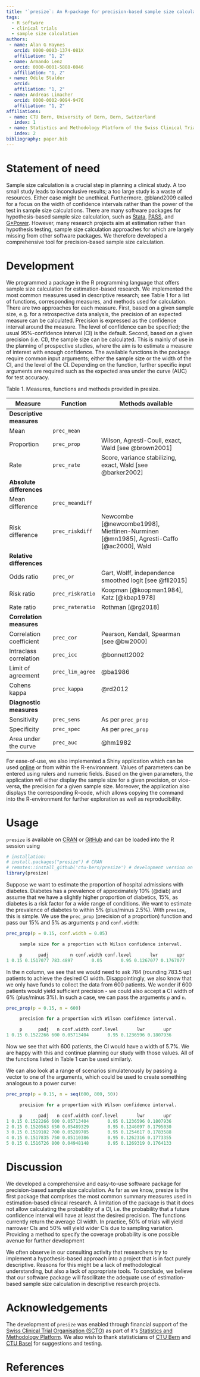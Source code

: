 ```yaml
---
title: '`presize`: An R-package for precision-based sample size calculation in clinical research'
tags:
  - R software
  - clinical trials
  - sample size calculation
authors:
 - name: Alan G Haynes
   orcid: 0000-0003-1374-081X
   affiliation: "1, 2"
 - name: Armando Lenz
   orcid: 0000-0001-5888-0846
   affiliation: "1, 2"
 - name: Odile Stalder
   orcid:
   affiliation: "1, 2"
 - name: Andreas Limacher
   orcid: 0000-0002-9094-9476
   affiliation: "1, 2"
affiliations:
 - name: CTU Bern, University of Bern, Bern, Switzerland
   index: 1
 - name: Statistics and Methodology Platform of the Swiss Clinical Trial Organisation (SCTO), Bern, Switzerland
   index: 2
bibliography: paper.bib
---
```




# Statement of need

Sample size calculation is a crucial step in planning a clinical study. A too
small study leads to inconclusive results; a too large study is a waste of
resources. Either case might be unethical. 
Furthermore, @bland2009 called for a focus on the width of confidence intervals 
rather than the power of the test in sample size calculations. 
There are many software packages
for hypothesis-based sample size calculation, such as [Stata](https://www.stata.com/),
[PASS](https://www.ncss.com/software/pass/), and [G*Power](https://www.gpower.hhu.de).
However, many research projects aim at estimation rather than hypothesis testing,
sample size calculation approaches for which are largely missing from other software
packages. 
We therefore developed a comprehensive tool for precision-based sample size calculation.

# Development

We programmed a package in the R programming language that offers sample size
calculation for estimation-based research. We implemented the most common
measures used in descriptive research; see Table 1 for a list of functions,
corresponding measures, and methods used for calculation. 
There are two approaches for each measure. First, based on a given sample size,
e.g. for a retrospective data analysis, the precision of an expected measure can
be calculated. Precision is expressed as the confidence interval around the
measure. The level of confidence can be specified; the usual 95%-confidence
interval (CI) is the default. Second, based on a given precision (i.e. CI), the sample size can be calculated. This is mainly of use in the
planning of prospective studies, where the aim is to estimate a measure of
interest with enough confidence. The available functions in the package require
common input arguments; either the sample size or the width of the CI, and the level of the CI. Depending on the function,
further specific input arguments are required such as the expected area under
the curve (AUC) for test accuracy.


Table 1. Measures, functions and methods provided in presize.

Measure | Function | Methods available 
-------- | ---------- | --------
**Descriptive measures** | |
Mean | `prec_mean` |
Proportion | `prec_prop` | Wilson, Agresti-Coull, exact, Wald [see @brown2001]
Rate | `prec_rate` | Score, variance stabilizing, exact, Wald [see @barker2002]
**Absolute differences** | |
Mean difference | `prec_meandiff` |
Risk difference | `prec_riskdiff` | Newcombe [@newcombe1998], Miettinen-Nurminen [@mn1985], Agresti-Caffo [@ac2000], Wald
**Relative differences** | |
Odds ratio | `prec_or` | Gart, Wolff, independence smoothed logit [see @fll2015]
Risk ratio | `prec_riskratio` | Koopman [@koopman1984], Katz [@kbap1978]
Rate ratio | `prec_rateratio` | Rothman [@rg2018]
**Correlation measures** | |
Correlation coefficient | `prec_cor` | Pearson, Kendall, Spearman [see @bw2000]
Intraclass correlation | `prec_icc` | @bonnett2002
Limit of agreement | `prec_lim_agree` | @ba1986
Cohens kappa | `prec_kappa` | @rd2012
**Diagnostic measures** | |
Sensitivity | `prec_sens` | As per `prec_prop`
Specificity | `prec_spec` | As per `prec_prop`
Area under the curve | `prec_auc` | @hm1982



For ease-of-use, we also implemented a Shiny application which can be used
[online](https://ctu-bern.shinyapps.io/presize) or from within the R-environment.
Values of parameters can be entered using rulers and numeric fields. Based on
the given parameters, the application will either display the sample size for a
given precision, or vice-versa, the precision for a given sample size. Moreover,
the application also displays the corresponding R-code, which allows copying the
command into the R-environment for further exploration as well as reproducibility.




# Usage

`presize` is available on [CRAN](https://CRAN.R-project.org/package=presize) or [GitHub](https://github.com/CTU-Bern/presize) and can be loaded into the R session using

```r
# installation:
# install.packages("presize") # CRAN
# remotes::install_github('ctu-bern/presize') # development version on GitHub
library(presize)
```
Suppose we want to estimate the proportion of hospital admissions with diabetes. 
Diabetes has a prevalence of approximately 10% (@diab) and assume that we have a 
slightly higher proportion of diabetics, 
15%, as diabetes is a risk factor for a wide range of conditions. We want to 
estimate the prevalence of diabetes to within 5% (plus/minus 2.5%). With `presize`,
this is simple. We use the `prec_prop` (precision of a proportion) function and pass 
our 15% and 5% as arguments `p` and `conf.width`:

```r
prec_prop(p = 0.15, conf.width = 0.05)

     sample size for a proportion with Wilson confidence interval. 

     p      padj        n conf.width conf.level       lwr       upr
1 0.15 0.1517077 783.4897       0.05       0.95 0.1267077 0.1767077
```

In the n column, we see that we would need to ask 784 (rounding 783.5 up) patients to achieve the desired CI width. 
Disappointingly, we also know that we only have funds to collect the data from 
600 patients. 
We wonder if 600 patients would yield sufficient precision - we could 
also accept a CI width of 6% (plus/minus 3%).
In such a case, we can pass the arguments `p` and `n`.

```r
prec_prop(p = 0.15, n = 600)

     precision for a proportion with Wilson confidence interval. 

     p      padj   n conf.width conf.level       lwr       upr
1 0.15 0.1522266 600 0.05713404       0.95 0.1236596 0.1807936
```

Now we see that with 600 patients, the CI would have a width of 
5.7%. We are happy with this and continue planning our study with those values. 
All of the functions listed in Table 1 can be used similarly.

We can also look at a range of scenarios simulatenously by passing a vector to 
one of the arguments, which could be used to create something analogous to a 
power curve: 

```r
prec_prop(p = 0.15, n = seq(600, 800, 50))

     precision for a proportion with Wilson confidence interval. 

     p      padj   n conf.width conf.level       lwr       upr
1 0.15 0.1522266 600 0.05713404       0.95 0.1236596 0.1807936
2 0.15 0.1520563 650 0.05489329       0.95 0.1246097 0.1795030
3 0.15 0.1519102 700 0.05289705       0.95 0.1254617 0.1783588
4 0.15 0.1517835 750 0.05110386       0.95 0.1262316 0.1773355
5 0.15 0.1516726 800 0.04948148       0.95 0.1269319 0.1764133
```



# Discussion

We developed a comprehensive and easy-to-use software package for precision-based 
sample size calculation. As far as we know, presize is the first package that comprises 
the most common summary measures used in estimation-based clinical research.
A limitation of the package is that it does not allow calculating the probability 
of a CI, i.e. the probability that a future confidence interval 
will have at least the desired precision. The functions currently return the average 
CI width. In practice, 50% of trials will yield narrower CIs and 
50% will yield wider CIs due to sampling variation. Providing a method to specify 
the coverage probability is one possible avenue 
for further development

We often observe in our consulting activity that researchers try to implement a 
hypothesis-based approach into a project that is in fact purely descriptive. Reasons 
for this might be a lack of methodological understanding, but also a lack of appropriate 
tools. To conclude, we believe that our software package will fascilitate the 
adequate use of estimation-based sample size calculation in descriptive research projects.

# Acknowledgements
The development of `presize` was enabled through financial support of the [Swiss 
Clinical Trial Organisation (SCTO)](https://www.scto.ch/en) as part of it's [Statistics and Methodology Platform](https://www.scto.ch/en/network/scto-platforms/statistics-and-methodology.html).
We also wish to thank statisticians of [CTU Bern](https://www.ctu.unibe.ch/) and [CTU Basel](https://www.unispital-basel.ch/ueber-uns/das-universitaetsspital/leitung/direktion/klinische-forschung/) 
for suggestions and testing.

# References

